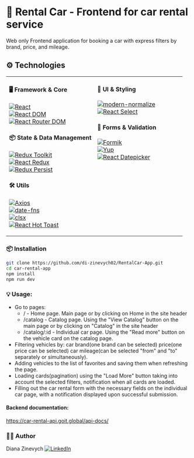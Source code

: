 # 🚗 Rental Car - Frontend for car rental service

Web only Frontend application for booking a car with express filters by brand, price, and mileage.

## ⚙️ Technologies

<table>
<tr>
<td valign="top" width="50%">

#### 🖥 Framework & Core

[![React](https://img.shields.io/badge/React-61DAFB?style=flat&logo=react&logoColor=black)](https://react.dev/)  
[![React DOM](https://img.shields.io/badge/React_DOM-61DAFB?style=flat&logo=react&logoColor=black)](https://react.dev/)  
[![React Router DOM](https://img.shields.io/badge/React_Router_DOM-CA4245?style=flat&logo=react-router&logoColor=white)](https://reactrouter.com/)

#### 📦 State & Data Management

[![Redux Toolkit](https://img.shields.io/badge/Redux_Toolkit-764ABC?style=flat&logo=redux&logoColor=white)](https://redux-toolkit.js.org/)  
[![React Redux](https://img.shields.io/badge/React_Redux-764ABC?style=flat&logo=redux&logoColor=white)](https://react-redux.js.org/)  
[![Redux Persist](https://img.shields.io/badge/Redux_Persist-764ABC?style=flat&logo=redux&logoColor=white)](https://github.com/rt2zz/redux-persist)

#### 🛠 Utils

[![Axios](https://img.shields.io/badge/Axios-5A29E4?style=flat)](https://axios-http.com/)  
[![date-fns](https://img.shields.io/badge/date--fns-770C56?style=flat)](https://date-fns.org/)  
[![clsx](https://img.shields.io/badge/clsx-2F4F4F?style=flat)](https://github.com/lukeed/clsx)  
[![React Hot Toast](https://img.shields.io/badge/React_Hot_Toast-FFDD00?style=flat)](https://react-hot-toast.com/)

</td>
<td valign="top" width="50%">

#### 🎨 UI & Styling

[![modern-normalize](https://img.shields.io/badge/modern--normalize-000000?style=flat)](https://github.com/sindresorhus/modern-normalize)  
[![React Select](https://img.shields.io/badge/React_Select-61DAFB?style=flat&logo=react&logoColor=black)](https://react-select.com/)

#### 📝 Forms & Validation

[![Formik](https://img.shields.io/badge/Formik-FF5733?style=flat)](https://formik.org/)  
[![Yup](https://img.shields.io/badge/Yup-4B8BBE?style=flat)](https://github.com/jquense/yup)  
[![React Datepicker](https://img.shields.io/badge/React_Datepicker-4A90E2?style=flat)](https://reactdatepicker.com/)

</td>
</tr>
</table>

### 📦 Installation

```bash
git clone https://github.com/di-zinevych02/RentalCar-App.git
cd car-rental-app
npm install
npm run dev
```

### 💡 Usage:

- Go to pages:
  - / - Home page.
    Main page or by clicking on Home in the site header
  - /catalog - Catalog page.
    Using the "View Catalog" button on the main page or by clicking on "Catalog" in the site header
  - /catalog/:id - Individual car page.
    Using the "Read more" button on the vehicle card on the catalog page.
- Filtering vehicles by:
  car brand(one brand can be selected)
  price(one price can be selected)
  car mileage(can be selected "from" and "to" separately or simultaneously).
- Adding vehicles to the list of favorites and saving them when refreshing the page.
- Loading cards(pagination) using the "Load More" button taking into account the selected filters, notification when all cards are loaded.
- Filling out the car rental form with the necessary fields on the individual car page, with a notification displayed upon successful submission.

#### Backend documentation:

https://car-rental-api.goit.global/api-docs/

### 👨‍💻 Author

Diana Zinevych
[![LinkedIn](https://img.shields.io/badge/LinkedIn-0077B5?logo=linkedin&logoColor=white)](https://www.linkedin.com/in/diana-zinevych/)
